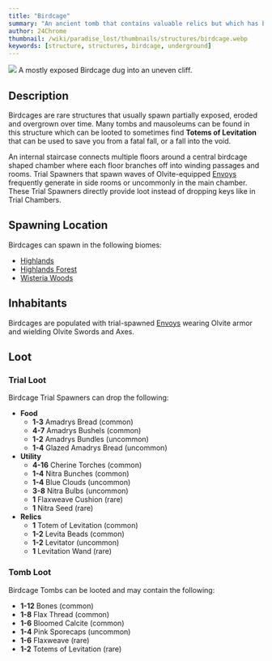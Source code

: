 ```yaml
---
title: "Birdcage"
summary: "An ancient tomb that contains valuable relics but which has been eroded and overgrown over time"
author: 24Chrome
thumbnail: /wiki/paradise_lost/thumbnails/structures/birdcage.webp
keywords: [structure, structures, birdcage, underground]
---
```


<img src="/wiki/paradise_lost/structures/birdcage.webp">
A mostly exposed Birdcage dug into an uneven cliff.

## Description
Birdcages are rare structures that usually spawn partially exposed, eroded and overgrown over time. Many tombs and mausoleums can be found in this structure which can be looted to sometimes find **Totems of Levitation** that can be used to save you from a fatal fall, or a fall into the void.

An internal staircase connects multiple floors around a central birdcage shaped chamber where each floor branches off into winding passages and rooms.
Trial Spawners that spawn waves of Olvite-equipped [Envoys](/wiki/paradise-lost/mobs/envoy/) frequently generate in side rooms or uncommonly in the main chamber. These Trial Spawners directly provide loot instead of dropping keys like in Trial Chambers.

## Spawning Location
Birdcages can spawn in the following biomes:
* [Highlands](/wiki/paradise-lost/biomes/highlands/)
* [Highlands Forest](/wiki/paradise-lost/biomes/highlands-forest/)
* [Wisteria Woods](/wiki/paradise-lost/biomes/wisteria-woods/)

## Inhabitants
Birdcages are populated with trial-spawned [Envoys](/wiki/paradise-lost/mobs/envoy/) wearing Olvite armor and wielding Olvite Swords and Axes.

## Loot

### Trial Loot
Birdcage Trial Spawners can drop the following:
* **Food**
  * **1-3** Amadrys Bread (common)
  * **4-7** Amadrys Bushels (common)
  * **1-2** Amadrys Bundles (uncommon)
  * **1-4** Glazed Amadrys Bread (uncommon)
* **Utility**
  * **4-16** Cherine Torches (common)
  * **1-4** Nitra Bunches (common)
  * **1-4** Blue Clouds (uncommon)
  * **3-8** Nitra Bulbs (uncommon)
  * **1** Flaxweave Cushion (rare)
  * **1** Nitra Seed (rare)
* **Relics**
  * **1** Totem of Levitation (common)
  * **1-2** Levita Beads (common)
  * **1-2** Levitator (uncommon)
  * **1** Levitation Wand (rare)

### Tomb Loot
Birdcage Tombs can be looted and may contain the following:
* **1-12** Bones (common)
* **1-8** Flax Thread (common)
* **1-6** Bloomed Calcite (common)
* **1-4** Pink Sporecaps (uncommon)
* **1-6** Flaxweave (rare)
* **1-2** Totems of Levitation (rare)

